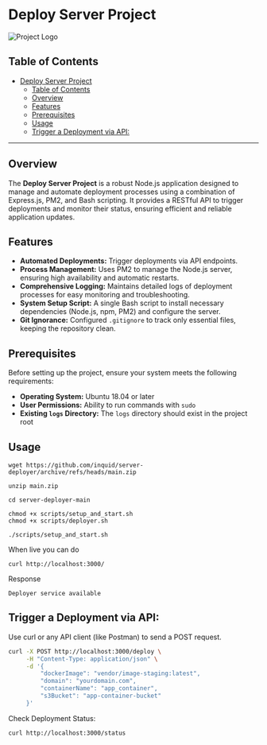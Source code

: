 # Deploy Server Project

![Project Logo](https://via.placeholder.com/150)

## Table of Contents

- [Deploy Server Project](#deploy-server-project)
  - [Table of Contents](#table-of-contents)
  - [Overview](#overview)
  - [Features](#features)
  - [Prerequisites](#prerequisites)
  - [Usage](#usage)
  - [Trigger a Deployment via API:](#trigger-a-deployment-via-api)

---

## Overview

The **Deploy Server Project** is a robust Node.js application designed to manage and automate deployment processes using a combination of Express.js, PM2, and Bash scripting. It provides a RESTful API to trigger deployments and monitor their status, ensuring efficient and reliable application updates.

## Features

- **Automated Deployments:** Trigger deployments via API endpoints.
- **Process Management:** Uses PM2 to manage the Node.js server, ensuring high availability and automatic restarts.
- **Comprehensive Logging:** Maintains detailed logs of deployment processes for easy monitoring and troubleshooting.
- **System Setup Script:** A single Bash script to install necessary dependencies (Node.js, npm, PM2) and configure the server.
- **Git Ignorance:** Configured `.gitignore` to track only essential files, keeping the repository clean.

## Prerequisites

Before setting up the project, ensure your system meets the following requirements:

- **Operating System:** Ubuntu 18.04 or later
- **User Permissions:** Ability to run commands with `sudo`
- **Existing `logs` Directory:** The `logs` directory should exist in the project root

## Usage

```
wget https://github.com/inquid/server-deployer/archive/refs/heads/main.zip

unzip main.zip

cd server-deployer-main

chmod +x scripts/setup_and_start.sh
chmod +x scripts/deployer.sh

./scripts/setup_and_start.sh
```

When live you can do

```
curl http://localhost:3000/
```

Response
```
Deployer service available
```

## Trigger a Deployment via API:

Use curl or any API client (like Postman) to send a POST request.


```bash
curl -X POST http://localhost:3000/deploy \
     -H "Content-Type: application/json" \
     -d '{
         "dockerImage": "vendor/image-staging:latest",
         "domain": "yourdomain.com",
         "containerName": "app_container",
         "s3Bucket": "app-container-bucket"
     }'
```



Check Deployment Status:


```
curl http://localhost:3000/status
```
